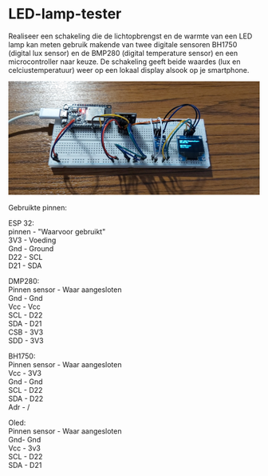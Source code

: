 # LED-lamp-tester
Realiseer een schakeling die de lichtopbrengst en de warmte van een LED lamp kan meten gebruik makende van twee digitale sensoren BH1750 (digital lux sensor) en de BMP280 (digital temperature sensor) en een microcontroller naar keuze.  De schakeling geeft beide waardes (lux en celciustemperatuur) weer op een lokaal display alsook op je smartphone.


![Opstelling](20200312_161345[1].jpg)

Gebruikte pinnen:

ESP 32:                                                                                                                 
  pinnen - "Waarvoor gebruikt"                                                                                                                                             
  3V3 - Voeding                                                                                                                           
  Gnd - Ground                                                                                                          
  D22 - SCL                                                                                                                                
  D21 - SDA                                                                                                         
 
DMP280:                                                                                                                                         
  Pinnen sensor - Waar aangesloten                                                                                                                   
  Gnd - Gnd                                                                                                                                
  Vcc - Vcc                                                                                                                        
  SCL - D22                                                                                                                                        
  SDA - D21                                                                                                                        
  CSB - 3V3                                                                                                                   
  SDD - 3V3                                                                                                                   
                                                                                                                     
BH1750:                                                                                                                   
  Pinnen sensor - Waar aangesloten                                                                                                                   
  Vcc - 3V3                                                                                                                   
  Gnd - Gnd                                                                                                                   
  SCL - D22                                                                                                                   
  SDA - D22                                                                                                                   
  Adr - /                                                                                                                   
                                                                                                                     
Oled:                                                                                                                   
  Pinnen sensor - Waar aangesloten                                                                                                                   
  Gnd- Gnd                                                                                                                   
  Vcc - 3v3                                                                                                                   
  SCL - D22                                                                                                                   
  SDA - D21                                                                                                                   
  
 



